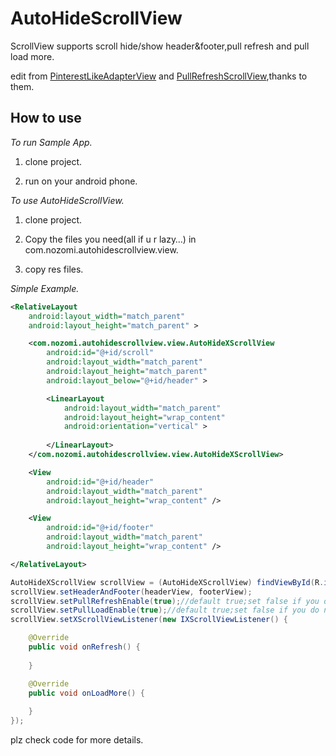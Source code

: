 AutoHideScrollView
==================

ScrollView supports scroll hide/show header&amp;footer,pull refresh and pull load more.


edit from [PinterestLikeAdapterView][1] and [PullRefreshScrollView][2],thanks to them.

How to use
-------------

*To run Sample App.*

  1. clone project.

  2. run on your android phone.

*To use AutoHideScrollView.*

  1. clone project.

  2. Copy the files you need(all if u r lazy…) in com.nozomi.autohidescrollview.view.

  3. copy res files.

*Simple Example.*

```xml
<RelativeLayout
    android:layout_width="match_parent"
    android:layout_height="match_parent" >

    <com.nozomi.autohidescrollview.view.AutoHideXScrollView
        android:id="@+id/scroll"
        android:layout_width="match_parent"
        android:layout_height="match_parent"
        android:layout_below="@+id/header" >

        <LinearLayout
            android:layout_width="match_parent"
            android:layout_height="wrap_content"
            android:orientation="vertical" >
            
        </LinearLayout>
    </com.nozomi.autohidescrollview.view.AutoHideXScrollView>

    <View
        android:id="@+id/header"
        android:layout_width="match_parent"
        android:layout_height="wrap_content" />

    <View
        android:id="@+id/footer"
        android:layout_width="match_parent"
        android:layout_height="wrap_content" />

</RelativeLayout>
```

```java
AutoHideXScrollView scrollView = (AutoHideXScrollView) findViewById(R.id.scroll);
scrollView.setHeaderAndFooter(headerView, footerView);
scrollView.setPullRefreshEnable(true);//default true;set false if you do not want to pull refresh
scrollView.setPullLoadEnable(true);//default true;set false if you do not want to pull load more	
scrollView.setXScrollViewListener(new IXScrollViewListener() {

	@Override
	public void onRefresh() {
				
	}

	@Override
	public void onLoadMore() {
	
	}
});
```
plz check code for more details.


[1]: https://github.com/GDG-Korea/PinterestLikeAdapterView
[2]: https://github.com/6a209/PullRefreshScrollView